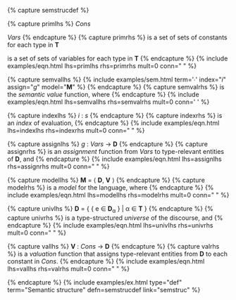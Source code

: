 <!-- Semantic structure -->
{% capture semstrucdef %}

<!-- Primitives -->
{% capture primlhs %}
*Cons*

*Vars*
{% endcapture %}
{% capture primrhs %}
is a set of sets of constants for each type in **T**

is a set of sets of variables for each type in **T**
{% endcapture %}
{% include examples/eqn.html lhs=primlhs rhs=primrhs mult=0 conn="&nbsp;" %}

<!-- Semantic value -->
{% capture semvallhs %}
{% include examples/sem.html term='&#x2219;' index="*i*" assign="*g*" model="**M**" %}
{% endcapture %}
{% capture semvalrhs %}
is the *semantic value* function, where
{% endcapture %}
{% include examples/eqn.html lhs=semvallhs rhs=semvalrhs mult=0 conn='&nbsp;' %}

<div class="subdef" markdown="1">

<!-- Index -->
{% capture indexlhs %}
*i* : *s*
{% endcapture %}
{% capture indexrhs %}
is an *index* of evaluation,
{% endcapture %}
{% include examples/eqn.html lhs=indexlhs rhs=indexrhs mult=0 conn="&nbsp;" %}

<!-- Assignment -->
{% capture assignlhs %}
*g* : *Vars* &rarr; **D**
{% endcapture %}
{% capture assignrhs %}
is an *assignment* function from *Vars* to type-relevant entities of **D**, and
{% endcapture %}
{% include examples/eqn.html lhs=assignlhs rhs=assignrhs mult=0 conn="&nbsp;" %}

<!-- Model -->
{% capture modellhs %}
**M** = &#x27e8; **D**, **V** &#x27e9;
{% endcapture %}
{% capture modelrhs %}
is a *model* for the language, where
{% endcapture %}
{% include examples/eqn.html lhs=modellhs rhs=modelrhs mult=0 conn="&nbsp;" %}

<div class="subdef" markdown="1">

<!-- Universe -->
{% capture univlhs %}
**D** = &#x007b; &#x007b; e &isin; **D**<sub>&alpha;</sub> &#x007d; \| &alpha; &isin; 
**T** &#x007d;
{% endcapture %}
{% capture univrhs %}
is a type-structured *universe* of the discourse, and
{% endcapture %}
{% include examples/eqn.html lhs=univlhs rhs=univrhs mult=0 conn="&nbsp;" %}

<!-- Valuation -->
{% capture vallhs %}
**V** : *Cons* &rarr; **D**
{% endcapture %}
{% capture valrhs %}
is a *valuation* function that assigns type-relevant entities from **D** to each constant in *Cons*.
{% endcapture %}
{% include examples/eqn.html lhs=vallhs rhs=valrhs mult=0 conn="&nbsp;" %}

</div>

</div>

{% endcapture %}
{% include examples/ex.html type="def" term="Semantic structure" defn=semstrucdef link="semstruc" %}
